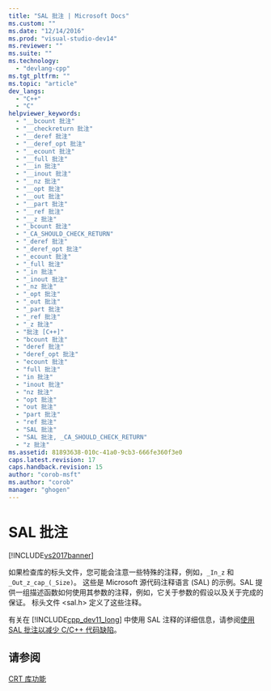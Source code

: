 ```yaml
---
title: "SAL 批注 | Microsoft Docs"
ms.custom: ""
ms.date: "12/14/2016"
ms.prod: "visual-studio-dev14"
ms.reviewer: ""
ms.suite: ""
ms.technology: 
  - "devlang-cpp"
ms.tgt_pltfrm: ""
ms.topic: "article"
dev_langs: 
  - "C++"
  - "C"
helpviewer_keywords: 
  - "__bcount 批注"
  - "__checkreturn 批注"
  - "__deref 批注"
  - "__deref_opt 批注"
  - "__ecount 批注"
  - "__full 批注"
  - "__in 批注"
  - "__inout 批注"
  - "__nz 批注"
  - "__opt 批注"
  - "__out 批注"
  - "__part 批注"
  - "__ref 批注"
  - "__z 批注"
  - "_bcount 批注"
  - "_CA_SHOULD_CHECK_RETURN"
  - "_deref 批注"
  - "_deref_opt 批注"
  - "_ecount 批注"
  - "_full 批注"
  - "_in 批注"
  - "_inout 批注"
  - "_nz 批注"
  - "_opt 批注"
  - "_out 批注"
  - "_part 批注"
  - "_ref 批注"
  - "_z 批注"
  - "批注 [C++]"
  - "bcount 批注"
  - "deref 批注"
  - "deref_opt 批注"
  - "ecount 批注"
  - "full 批注"
  - "in 批注"
  - "inout 批注"
  - "nz 批注"
  - "opt 批注"
  - "out 批注"
  - "part 批注"
  - "ref 批注"
  - "SAL 批注"
  - "SAL 批注, _CA_SHOULD_CHECK_RETURN"
  - "z 批注"
ms.assetid: 81893638-010c-41a0-9cb3-666fe360f3e0
caps.latest.revision: 17
caps.handback.revision: 15
author: "corob-msft"
ms.author: "corob"
manager: "ghogen"
---
```

# SAL 批注
[!INCLUDE[vs2017banner](../assembler/inline/includes/vs2017banner.md)]

如果检查库的标头文件，您可能会注意一些特殊的注释，例如，`_In_z` 和 `_Out_z_cap_(_Size)`。  这些是 Microsoft 源代码注释语言 \(SAL\) 的示例。SAL 提供一组描述函数如何使用其参数的注释，例如，它关于参数的假设以及关于完成的保证。  标头文件 \<sal.h\> 定义了这些注释。  
  
 有关在 [!INCLUDE[cpp_dev11_long](../build/includes/cpp_dev11_long_md.md)] 中使用 SAL 注释的详细信息，请参阅[使用 SAL 批注以减少 C\/C\+\+ 代码缺陷](../Topic/Using%20SAL%20Annotations%20to%20Reduce%20C-C++%20Code%20Defects.md)。  
  
## 请参阅  
 [CRT 库功能](../c-runtime-library/crt-library-features.md)